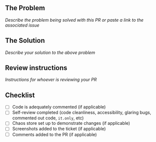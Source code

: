 ## The Problem

_Describe the problem being solved with this PR or paste a link to the associated issue_

## The Solution

_Describe your solution to the above problem_

## Review instructions

_Instructions for whoever is reviewing your PR_

## Checklist
- [ ] Code is adequately commented (if applicable)
- [ ] Self-review completed (code cleanliness, accessibility, glaring bugs, commented out code, `it.only`, etc)
- [ ] Chaos store set up to demonstrate changes (if applicable)
- [ ] Screenshots added to the ticket (if applicable)
- [ ] Comments added to the PR (if applicable)